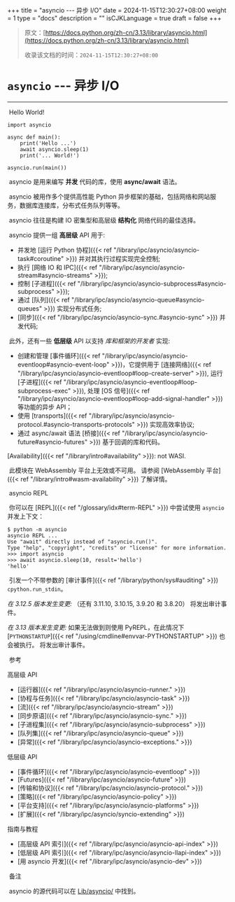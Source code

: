 +++
title = "asyncio --- 异步 I/O"
date = 2024-11-15T12:30:27+08:00
weight = 1
type = "docs"
description = ""
isCJKLanguage = true
draft = false
+++

> 原文：[https://docs.python.org/zh-cn/3.13/library/asyncio.html](https://docs.python.org/zh-cn/3.13/library/asyncio.html)
>
> 收录该文档的时间：`2024-11-15T12:30:27+08:00`

# `asyncio` --- 异步 I/O

------

​	Hello World!

```
import asyncio

async def main():
    print('Hello ...')
    await asyncio.sleep(1)
    print('... World!')

asyncio.run(main())
```

​	asyncio 是用来编写 **并发** 代码的库，使用 **async/await** 语法。

​	asyncio 被用作多个提供高性能 Python 异步框架的基础，包括网络和网站服务，数据库连接库，分布式任务队列等等。

​	asyncio 往往是构建 IO 密集型和高层级 **结构化** 网络代码的最佳选择。

​	asyncio 提供一组 **高层级** API 用于:

- 并发地 [运行 Python 协程]({{< ref "/library/ipc/asyncio/asyncio-task#coroutine" >}}) 并对其执行过程实现完全控制;
- 执行 [网络 IO 和 IPC]({{< ref "/library/ipc/asyncio/asyncio-stream#asyncio-streams" >}});
- 控制 [子进程]({{< ref "/library/ipc/asyncio/asyncio-subprocess#asyncio-subprocess" >}});
- 通过 [队列]({{< ref "/library/ipc/asyncio/asyncio-queue#asyncio-queues" >}}) 实现分布式任务;
- [同步]({{< ref "/library/ipc/asyncio/asyncio-sync.#asyncio-sync" >}}) 并发代码;

​	此外，还有一些 **低层级** API 以支持 *库和框架的开发者* 实现:

- 创建和管理 [事件循环]({{< ref "/library/ipc/asyncio/asyncio-eventloop#asyncio-event-loop" >}})，它提供用于 [连接网络]({{< ref "/library/ipc/asyncio/asyncio-eventloop#loop-create-server" >}}), 运行 [子进程]({{< ref "/library/ipc/asyncio/asyncio-eventloop#loop-subprocess-exec" >}}), 处理 [OS 信号]({{< ref "/library/ipc/asyncio/asyncio-eventloop#loop-add-signal-handler" >}}) 等功能的异步 API；
- 使用 [transports]({{< ref "/library/ipc/asyncio/asyncio-protocol.#asyncio-transports-protocols" >}}) 实现高效率协议;
- 通过 async/await 语法 [桥接]({{< ref "/library/ipc/asyncio/asyncio-future#asyncio-futures" >}}) 基于回调的库和代码。

[Availability]({{< ref "/library/intro#availability" >}}): not WASI.

​	此模块在 WebAssembly 平台上无效或不可用。 请参阅 [WebAssembly 平台]({{< ref "/library/intro#wasm-availability" >}}) 了解详情。

​	asyncio REPL

​	你可以在 [REPL]({{< ref "/glossary/idx#term-REPL" >}}) 中尝试使用 `asyncio` 并发上下文：



```
$ python -m asyncio
asyncio REPL ...
Use "await" directly instead of "asyncio.run()".
Type "help", "copyright", "credits" or "license" for more information.
>>> import asyncio
>>> await asyncio.sleep(10, result='hello')
'hello'
```

​	引发一个不带参数的 [审计事件]({{< ref "/library/python/sys#auditing" >}}) `cpython.run_stdin`。

*在 3.12.5 版本发生变更:* （还有 3.11.10, 3.10.15, 3.9.20 和 3.8.20） 将发出审计事件。

*在 3.13 版本发生变更:* 如果无法做到则使用 PyREPL，在此情况下 [`PYTHONSTARTUP`]({{< ref "/using/cmdline#envvar-PYTHONSTARTUP" >}}) 也会被执行。 将发出审计事件。

​	参考

高层级 API

- [运行器]({{< ref "/library/ipc/asyncio/asyncio-runner." >}})
- [协程与任务]({{< ref "/library/ipc/asyncio/asyncio-task" >}})
- [流]({{< ref "/library/ipc/asyncio/asyncio-stream" >}})
- [同步原语]({{< ref "/library/ipc/asyncio/asyncio-sync." >}})
- [子进程集]({{< ref "/library/ipc/asyncio/asyncio-subprocess" >}})
- [队列集]({{< ref "/library/ipc/asyncio/asyncio-queue" >}})
- [异常]({{< ref "/library/ipc/asyncio/asyncio-exceptions." >}})

低层级 API

- [事件循环]({{< ref "/library/ipc/asyncio/asyncio-eventloop" >}})
- [Futures]({{< ref "/library/ipc/asyncio/asyncio-future" >}})
- [传输和协议]({{< ref "/library/ipc/asyncio/asyncio-protocol." >}})
- [策略]({{< ref "/library/ipc/asyncio/asyncio-policy" >}})
- [平台支持]({{< ref "/library/ipc/asyncio/asyncio-platforms" >}})
- [扩展]({{< ref "/library/ipc/asyncio/syncio-extending" >}})

指南与教程

- [高层级 API 索引]({{< ref "/library/ipc/asyncio/asyncio-api-index" >}})
- [低层级 API 索引]({{< ref "/library/ipc/asyncio/asyncio-llapi-index" >}})
- [用 asyncio 开发]({{< ref "/library/ipc/asyncio/asyncio-dev" >}})

​	备注

 

​	asyncio 的源代码可以在 [Lib/asyncio/](https://github.com/python/cpython/tree/3.13/Lib/asyncio/) 中找到。
